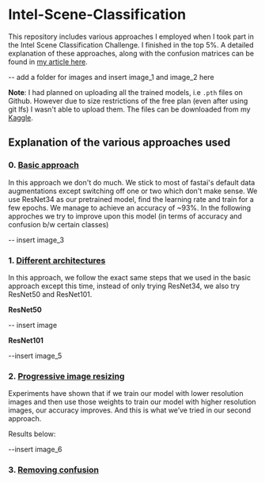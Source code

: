 # Intel-Scene-Classification
This repository includes various approaches I employed when I took part in the Intel Scene Classification Challenge. 
I finished in the top 5%. A detailed explanation of these approaches, along with the confusion matrices can be found in [my article here](https://becominghuman.ai/lessons-from-my-first-deep-learning-hackathon-42ced244a38d).

-- add a folder for images and insert image_1 and image_2 here

**Note**: I had planned on uploading all the trained models, i.e `.pth` files on Github. However due to size restrictions of the free plan (even after using git lfs) I wasn't able to upload them. The files can be downloaded from my [Kaggle](https://www.kaggle.com/dipam7).
## Explanation of the various approaches used

### 0. [Basic approach](https://github.com/dipam7/Intel-Scene-Classification/blob/master/basic_approach/nb/intel-scene-classification-basic-approach.ipynb)

In this approach we don't do much. We stick to most of fastai's default data augmentations except switching off one or two which
don't make sense. We use ResNet34 as our pretrained model, find the learning rate and train for a few epochs. We manage to achieve
an accuracy of ~93%. In the following approches we try to improve upon this model (in terms of accuracy and confusion b/w certain classes)

-- insert image_3

### 1. [Different architectures](https://github.com/dipam7/Intel-Scene-Classification/blob/master/different_models/nb/intel-scene-classification-using-different-models.ipynb)

In this approach, we follow the exact same steps that we used in the basic approach except this time, 
instead of only trying ResNet34, we also try ResNet50 and ResNet101.

**ResNet50**

-- insert image

**ResNet101**

--insert image_5

### 2. [Progressive image resizing](https://github.com/dipam7/Intel-Scene-Classification/blob/master/progressive_image_resizing/nb/intel-scene-progressive-image-resizing.ipynb)

Experiments have shown that if we train our model with lower resolution images and then use those weights to train our model with higher resolution images, our accuracy improves. 
And this is what we’ve tried in our second approach.

Results below:

--insert image_6

### 3. [Removing confusion](https://github.com/dipam7/Intel-Scene-Classification/blob/master/removing_confusion/nb/intel-scene-removing-confusion.ipynb)





